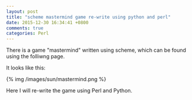 ```yaml
---
layout: post
title: "scheme mastermind game re-write using python and perl"
date: 2015-12-30 16:34:41 +0800
comments: true
categories: Perl
---
```

There is a game "mastermind" written using scheme, which can be found using the folliwng page.

It looks like this:

{% img /images/sun/mastermind.png %}  

Here I will re-write the game using Perl and Python.

